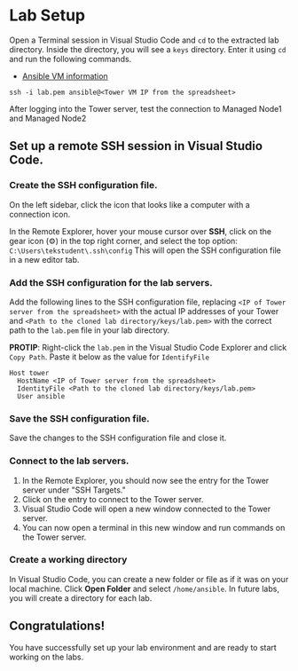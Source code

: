 # Lab Setup 
Open a Terminal session in Visual Studio Code and `cd` to the extracted lab directory. Inside the directory, you will see a `keys` directory. Enter it using `cd` and run the following commands.   
* [Ansible VM information](https://docs.google.com/spreadsheets/d/1gTV6btPeIyyXylRkDn2_LNbWkf9BGU6wsi5eIb-ynLY/edit?gid=1973346361#gid=1973346361)

```
ssh -i lab.pem ansible@<Tower VM IP from the spreadsheet> 
```
After logging into the Tower server, test the connection to Managed Node1 and Managed Node2

## Set up a remote SSH session in Visual Studio Code.   
### Create the SSH configuration file.

On the left sidebar, click the icon that looks like a computer with a connection icon.

In the Remote Explorer, hover your mouse cursor over **SSH**, click on the gear icon (⚙️) in the top right corner, and select the top option: `C:\Users\tekstudent\.ssh\config` This will open the SSH configuration file in a new editor tab.
### Add the SSH configuration for the lab servers.
Add the following lines to the SSH configuration file, replacing `<IP of Tower server from the spreadsheet>` with the actual IP addresses of your Tower and `<Path to the cloned lab directory/keys/lab.pem>` with the correct path to the `lab.pem` file in your lab directory.

**PROTIP**: Right-click the `lab.pem` in the Visual Studio Code Explorer and click `Copy Path`. Paste it below as the value for `IdentifyFile`

```plaintext
Host tower
  HostName <IP of Tower server from the spreadsheet>
  IdentityFile <Path to the cloned lab directory/keys/lab.pem>
  User ansible
```

### Save the SSH configuration file.
Save the changes to the SSH configuration file and close it.
### Connect to the lab servers.
1. In the Remote Explorer, you should now see the entry for the Tower server under "SSH Targets."
2. Click on the entry to connect to the Tower server.
3. Visual Studio Code will open a new window connected to the Tower server.
4. You can now open a terminal in this new window and run commands on the Tower server.

### Create a working directory
In Visual Studio Code, you can create a new folder or file as if it was on your local machine.
Click **Open Folder** and select `/home/ansible`.
In future labs, you will create a directory for each lab.

## Congratulations!
You have successfully set up your lab environment and are ready to start working on the labs.
